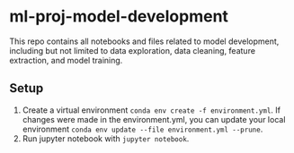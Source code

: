 # ml-proj-model-development

This repo contains all notebooks and files related to model development, including but not limited to data exploration, data cleaning, feature extraction, and model training.

## Setup

1. Create a virtual environment `conda env create -f environment.yml`. If changes were made in the environment.yml, you can update your local environment `conda env update --file environment.yml --prune`.
2. Run jupyter notebook with `jupyter notebook`.
